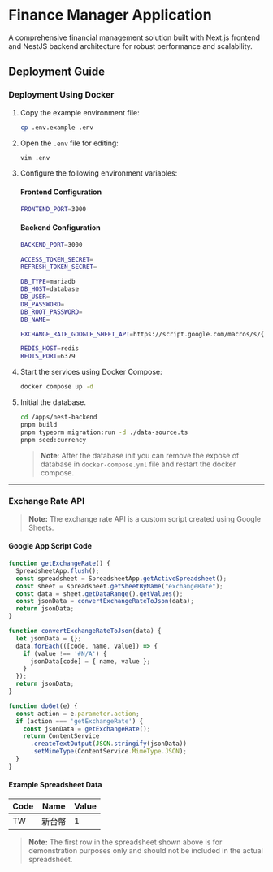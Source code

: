 # Finance Manager Application

A comprehensive financial management solution built with  Next.js frontend and NestJS backend architecture for robust performance and scalability.


## Deployment Guide  

### Deployment Using Docker  

1. Copy the example environment file:  
   ```bash  
   cp .env.example .env  
   ```  

2. Open the `.env` file for editing:  
    ```bash  
    vim .env  
    ```  

3. Configure the following environment variables:  

    #### Frontend Configuration  
    ```bash  
    FRONTEND_PORT=3000  
    ```  

    #### Backend Configuration  
    ```bash  
    BACKEND_PORT=3000  

    ACCESS_TOKEN_SECRET=  
    REFRESH_TOKEN_SECRET=  

    DB_TYPE=mariadb  
    DB_HOST=database  
    DB_USER=  
    DB_PASSWORD=  
    DB_ROOT_PASSWORD=  
    DB_NAME=  

    EXCHANGE_RATE_GOOGLE_SHEET_API=https://script.google.com/macros/s/{deploy id}/exec?action=  

    REDIS_HOST=redis  
    REDIS_PORT=6379  
    ```  

5. Start the services using Docker Compose:  
   ```bash
   docker compose up -d
   ```
5.
    Initial the database.
    ```bash
    cd /apps/nest-backend
    pnpm build
    pnpm typeorm migration:run -d ./data-source.ts
    pnpm seed:currency
    ```

    > **Note**: After the database init you can remove the expose of database in `docker-compose.yml` file and restart the docker compose.


---

### Exchange Rate API

> **Note:** The exchange rate API is a custom script created using Google Sheets.

#### Google App Script Code

```javascript
function getExchangeRate() {
  SpreadsheetApp.flush();
  const spreadsheet = SpreadsheetApp.getActiveSpreadsheet();
  const sheet = spreadsheet.getSheetByName("exchangeRate");
  const data = sheet.getDataRange().getValues();
  const jsonData = convertExchangeRateToJson(data);
  return jsonData;
}

function convertExchangeRateToJson(data) {
  let jsonData = {};
  data.forEach(([code, name, value]) => {
    if (value !== '#N/A') {
      jsonData[code] = { name, value };
    }
  });
  return jsonData;
}

function doGet(e) {
  const action = e.parameter.action;
  if (action === 'getExchangeRate') {
    const jsonData = getExchangeRate();
    return ContentService
      .createTextOutput(JSON.stringify(jsonData))
      .setMimeType(ContentService.MimeType.JSON);
  }
}
```

#### Example Spreadsheet Data
|  **Code** | **Name** | **Value** |
|-----------|----------|----------|
| TW        | 新台幣   | 1        |

> **Note:** The first row in the spreadsheet shown above is for demonstration purposes only and should not be included in the actual spreadsheet.

